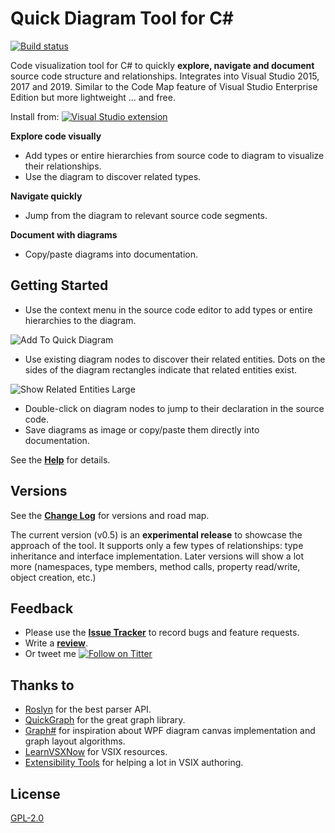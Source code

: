 # Quick Diagram Tool for C# #
[![Build status](https://ci.appveyor.com/api/projects/status/sw2picivqnv5buj8?svg=true)](https://ci.appveyor.com/project/realvizu/softvis)

Code visualization tool for C# to quickly **explore, navigate and document** source code structure and relationships. 
Integrates into Visual Studio 2015, 2017 and 2019.
Similar to the Code Map feature of Visual Studio Enterprise Edition but more lightweight ... and free.

Install from: [![Visual Studio extension](https://vsmarketplacebadge.apphb.com/version/FerencVizkeleti.QuickDiagramToolforC.svg)](https://marketplace.visualstudio.com/items?itemName=FerencVizkeleti.QuickDiagramToolforC)

**Explore code visually**
* Add types or entire hierarchies from source code to diagram to visualize their relationships.
* Use the diagram to discover related types.

**Navigate quickly**
* Jump from the diagram to relevant source code segments.

**Document with diagrams**
* Copy/paste diagrams into documentation.
 
## Getting Started
* Use the context menu in the source code editor to add types or entire hierarchies to the diagram.

![Add To Quick Diagram](images/doc/help/AddToQuickDiagramContextMenuItem.png)

* Use existing diagram nodes to discover their related entities. Dots on the sides of the diagram rectangles indicate that related entities exist.

![Show Related Entities Large](images/doc/help/ShowRelatedEntitiesLarge.png)

* Double-click on diagram nodes to jump to their declaration in the source code.
* Save diagrams as image or copy/paste them directly into documentation.

See the [**Help**](Help.md) for details.

## Versions
See the [**Change Log**](CHANGELOG.md) for versions and road map.

The current version (v0.5) is an **experimental release** to showcase the approach of the tool. It supports only a few types of relationships: type inheritance and interface implementation. Later versions will show a lot more (namespaces, type members, method calls, property read/write, object creation, etc.)

## Feedback
* Please use the [**Issue Tracker**](https://github.com/realvizu/QuickDiagram/issues) to record bugs and feature requests.
* Write a [**review**](https://marketplace.visualstudio.com/items?itemName=FerencVizkeleti.QuickDiagramToolforC#review-details).
* Or tweet me [![Follow on Titter](https://img.shields.io/twitter/url/http/realvizu.svg?style=social&label=@realvizu)](https://twitter.com/realvizu)


## Thanks to 
* [Roslyn](https://github.com/dotnet/roslyn) for the best parser API.
* [QuickGraph](https://quickgraph.codeplex.com/) for the great graph library.
* [Graph#](http://graphsharp.codeplex.com/) for inspiration about WPF diagram canvas implementation and graph layout algorithms.
* [LearnVSXNow](https://learnvsxnow.codeplex.com/) for VSIX resources.
* [Extensibility Tools](https://marketplace.visualstudio.com/items?itemName=MadsKristensen.ExtensibilityTools) for helping a lot in VSIX authoring.

## License
[GPL-2.0](LICENSE)
